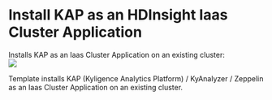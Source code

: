 # Install KAP as an HDInsight Iaas Cluster Application

Installs KAP as an Iaas Cluster Application on an existing cluster: <br>
<a href="https://portal.azure.com/#create/Microsoft.Template/uri/https%3A%2F%2Fraw.githubusercontent.com%2FKyligence%2FIaas-Applications%2Fmaster%2FKAP%2Fazuredeploy.json" target="_blank">
    <img src="http://azuredeploy.net/deploybutton.png"/>
</a>


Template installs KAP (Kyligence Analytics Platform) / KyAnalyzer / Zeppelin as an Iaas Cluster Application on an existing cluster.
